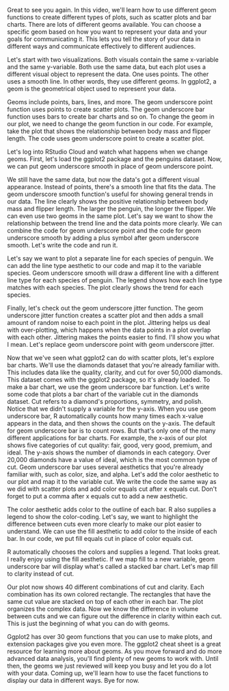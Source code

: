 
Great to see you again. In this video, we'll learn how to use different geom functions to create different types of plots, such as scatter plots and bar charts. There are lots of different geoms available. You can choose a specific geom based on how you want to represent your data and your goals for communicating it. This lets you tell the story of your data in different ways and communicate effectively to different audiences. 

Let's start with two visualizations. Both visuals contain the same x-variable and the same y-variable. Both use the same data, but each plot uses a different visual object to represent the data. One uses points. The other uses a smooth line. In other words, they use different geoms. In ggplot2, a geom is the geometrical object used to represent your data. 

Geoms include points, bars, lines, and more. The geom underscore point function uses points to create scatter plots. The geom underscore bar function uses bars to create bar charts and so on. To change the geom in our plot, we need to change the geom function in our code. For example, take the plot that shows the relationship between body mass and flipper length. The code uses geom underscore point to create a scatter plot. 

Let's log into RStudio Cloud and watch what happens when we change geoms. First, let's load the ggplot2 package and the penguins dataset. Now, we can put geom underscore smooth in place of geom underscore point.

We still have the same data, but now the data's got a different visual appearance. Instead of points, there's a smooth line that fits the data. The geom underscore smooth function's useful for showing general trends in our data. The line clearly shows the positive relationship between body mass and flipper length. The larger the penguin, the longer the flipper. We can even use two geoms in the same plot. Let's say we want to show the relationship between the trend line and the data points more clearly. We can combine the code for geom underscore point and the code for geom underscore smooth by adding a plus symbol after geom underscore smooth. Let's write the code and run it.

Let's say we want to plot a separate line for each species of penguin. We can add the line type aesthetic to our code and map it to the variable species. Geom underscore smooth will draw a different line with a different line type for each species of penguin. The legend shows how each line type matches with each species. The plot clearly shows the trend for each species. 

Finally, let's check out the geom underscore jitter function. The geom underscore jitter function creates a scatter plot and then adds a small amount of random noise to each point in the plot. Jittering helps us deal with over-plotting, which happens when the data points in a plot overlap with each other. Jittering makes the points easier to find. I'll show you what I mean. Let's replace geom underscore point with geom underscore jitter.

Now that we've seen what ggplot2 can do with scatter plots, let's explore bar charts. We'll use the diamonds dataset that you're already familiar with. This includes data like the quality, clarity, and cut for over 50,000 diamonds. This dataset comes with the ggplot2 package, so it's already loaded. To make a bar chart, we use the geom underscore bar function. Let's write some code that plots a bar chart of the variable cut in the diamonds dataset. Cut refers to a diamond's proportions, symmetry, and polish. Notice that we didn't supply a variable for the y-axis. When you use geom underscore bar, R automatically counts how many times each x-value appears in the data, and then shows the counts on the y-axis. The default for geom underscore bar is to count rows. But that's only one of the many different applications for bar charts. For example, the x-axis of our plot shows five categories of cut quality: fair, good, very good, premium, and ideal. The y-axis shows the number of diamonds in each category. Over 20,000 diamonds have a value of ideal, which is the most common type of cut. Geom underscore bar uses several aesthetics that you're already familiar with, such as color, size, and alpha. Let's add the color aesthetic to our plot and map it to the variable cut. We write the code the same way as we did with scatter plots and add color equals cut after x equals cut. Don't forget to put a comma after x equals cut to add a new aesthetic.

The color aesthetic adds color to the outline of each bar. R also supplies a legend to show the color-coding. Let's say, we want to highlight the difference between cuts even more clearly to make our plot easier to understand. We can use the fill aesthetic to add color to the inside of each bar. In our code, we put fill equals cut in place of color equals cut.

R automatically chooses the colors and supplies a legend. That looks great. I really enjoy using the fill aesthetic. If we map fill to a new variable, geom underscore bar will display what's called a stacked bar chart. Let's map fill to clarity instead of cut.

Our plot now shows 40 different combinations of cut and clarity. Each combination has its own colored rectangle. The rectangles that have the same cut value are stacked on top of each other in each bar. The plot organizes the complex data. Now we know the difference in volume between cuts and we can figure out the difference in clarity within each cut. This is just the beginning of what you can do with geoms. 

Ggplot2 has over 30 geom functions that you can use to make plots, and extension packages give you even more. The ggplot2 cheat sheet is a great resource for learning more about geoms. As you move forward and do more advanced data analysis, you'll find plenty of new geoms to work with. Until then, the geoms we just reviewed will keep you busy and let you do a lot with your data. Coming up, we'll learn how to use the facet functions to display our data in different ways. Bye for now.